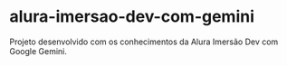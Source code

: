 # alura-imersao-dev-com-gemini
Projeto desenvolvido com os conhecimentos da Alura Imersão Dev com Google Gemini.
